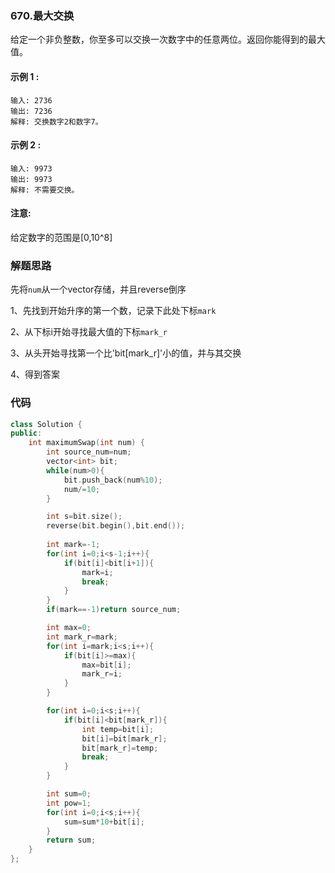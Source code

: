 ### 670.最大交换

给定一个非负整数，你至多可以交换一次数字中的任意两位。返回你能得到的最大值。

#### 示例 1 :

    输入: 2736
    输出: 7236
    解释: 交换数字2和数字7。

#### 示例 2 :

    输入: 9973
    输出: 9973
    解释: 不需要交换。
#### 注意:
  给定数字的范围是[0,10^8]


### 解题思路

先将`num`从一个vector存储，并且reverse倒序

1、先找到开始升序的第一个数，记录下此处下标`mark`

2、从下标i开始寻找最大值的下标`mark_r`

3、从头开始寻找第一个比'bit\[mark_r\]'小的值，并与其交换

4、得到答案

### 代码

```cpp
class Solution {
public:
    int maximumSwap(int num) {
        int source_num=num;
        vector<int> bit;
        while(num>0){
            bit.push_back(num%10);
            num/=10;
        }

        int s=bit.size();
        reverse(bit.begin(),bit.end());
        
        int mark=-1;
        for(int i=0;i<s-1;i++){
            if(bit[i]<bit[i+1]){
                mark=i;
                break;
            }
        }
        if(mark==-1)return source_num;

        int max=0;
        int mark_r=mark;
        for(int i=mark;i<s;i++){
            if(bit[i]>=max){
                max=bit[i];
                mark_r=i;
            }
        }

        for(int i=0;i<s;i++){
            if(bit[i]<bit[mark_r]){
                int temp=bit[i];
                bit[i]=bit[mark_r];
                bit[mark_r]=temp;
                break;
            }
        }

        int sum=0;
        int pow=1;
        for(int i=0;i<s;i++){
            sum=sum*10+bit[i];
        }
        return sum;
    }
};
```
